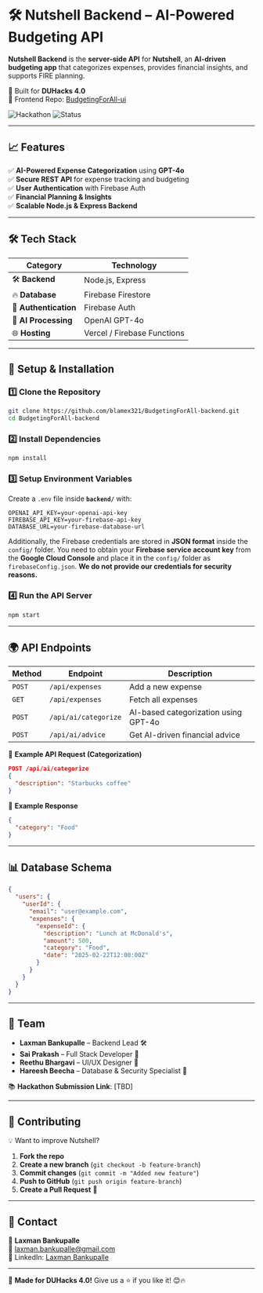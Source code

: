 # 🛠️ Nutshell Backend – AI-Powered Budgeting API

**Nutshell Backend** is the **server-side API** for **Nutshell**, an **AI-driven budgeting app** that categorizes expenses, provides financial insights, and supports FIRE planning.

🚀 Built for **DUHacks 4.0**  
🔗 Frontend Repo: [BudgetingForAll-ui](https://github.com/blamex321/BudgetingForAll-ui)  

![Hackathon](https://img.shields.io/badge/Hackathon-DUHacks%204.0-purple)
![Status](https://img.shields.io/badge/Status-In%20Progress-orange)

---

## **📈 Features**
✅ **AI-Powered Expense Categorization** using **GPT-4o**  
✅ **Secure REST API** for expense tracking and budgeting  
✅ **User Authentication** with Firebase Auth  
✅ **Financial Planning & Insights**  
✅ **Scalable Node.js & Express Backend**  

---

## **🛠️ Tech Stack**
| **Category**  | **Technology** |
|--------------|--------------|
| 🛠 **Backend** | Node.js, Express |
| 🔥 **Database** | Firebase Firestore |
| 🔑 **Authentication** | Firebase Auth |
| 🤖 **AI Processing** | OpenAI GPT-4o |
| 🌐 **Hosting** | Vercel / Firebase Functions |

---

## **🚀 Setup & Installation**
### **1️⃣ Clone the Repository**
```sh
git clone https://github.com/blamex321/BudgetingForAll-backend.git
cd BudgetingForAll-backend
```

### **2️⃣ Install Dependencies**
```sh
npm install
```

### **3️⃣ Setup Environment Variables**
Create a `.env` file inside **`backend/`** with:
```
OPENAI_API_KEY=your-openai-api-key
FIREBASE_API_KEY=your-firebase-api-key
DATABASE_URL=your-firebase-database-url
```

Additionally, the Firebase credentials are stored in **JSON format** inside the `config/` folder. You need to obtain your **Firebase service account key** from the **Google Cloud Console** and place it in the `config/` folder as `firebaseConfig.json`. **We do not provide our credentials for security reasons.**

### **4️⃣ Run the API Server**
```sh
npm start
```

---

## **🌍 API Endpoints**
| Method | Endpoint | Description |
|--------|---------|-------------|
| `POST` | `/api/expenses` | Add a new expense |
| `GET` | `/api/expenses` | Fetch all expenses |
| `POST` | `/api/ai/categorize` | AI-based categorization using GPT-4o |
| `POST` | `/api/ai/advice` | Get AI-driven financial advice |

📀 **Example API Request (Categorization)**
```json
POST /api/ai/categorize
{
  "description": "Starbucks coffee"
}
```
📀 **Example Response**
```json
{
  "category": "Food"
}
```

---

## **📊 Database Schema**
```json
{
  "users": {
    "userId": {
      "email": "user@example.com",
      "expenses": {
        "expenseId": {
          "description": "Lunch at McDonald's",
          "amount": 500,
          "category": "Food",
          "date": "2025-02-22T12:00:00Z"
        }
      }
    }
  }
}
```

---

## **👥 Team**
- **Laxman Bankupalle** – Backend Lead 🛠️  
- **Sai Prakash** – Full Stack Developer 🤖  
- **Reethu Bhargavi** – UI/UX Designer 🎨  
- **Hareesh Beecha** – Database & Security Specialist 🔐  

📚 **Hackathon Submission Link**: [TBD]  

---

## **🙏 Contributing**
💡 Want to improve Nutshell?  
1. **Fork the repo**  
2. **Create a new branch** (`git checkout -b feature-branch`)  
3. **Commit changes** (`git commit -m "Added new feature"`)  
4. **Push to GitHub** (`git push origin feature-branch`)  
5. **Create a Pull Request** 🎉  

---

## **📩 Contact**
👤 **Laxman Bankupalle**  
📧 [laxman.bankupalle@gmail.com](mailto:laxman.bankupalle@gmail.com)  
💼 LinkedIn: [Laxman Bankupalle](https://www.linkedin.com/in/laxman-bankupalle/)  

---

🚀 **Made for DUHacks 4.0!** Give us a ⭐ if you like it! 😊🔥
